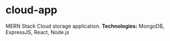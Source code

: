 # cloud-app
MERN Stack Cloud storage application.
<strong>Technologies:</strong> MongoDB, ExpressJS, React, Node.js
